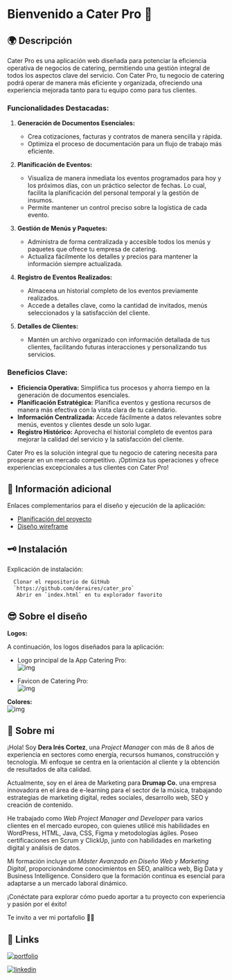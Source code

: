 # Bienvenido a Cater Pro 🍴

## 🌍 Descripción

Cater Pro es una aplicación web diseñada para potenciar la eficiencia operativa de negocios de catering, permitiendo una gestión integral de todos los aspectos clave del servicio. Con Cater Pro, tu negocio de catering podrá operar de manera más eficiente y organizada, ofreciendo una experiencia mejorada tanto para tu equipo como para tus clientes.

### Funcionalidades Destacadas:

1. **Generación de Documentos Esenciales:**
   - Crea cotizaciones, facturas y contratos de manera sencilla y rápida.
   - Optimiza el proceso de documentación para un flujo de trabajo más eficiente.

2. **Planificación de Eventos:**
   - Visualiza de manera inmediata los eventos programados para hoy y los próximos días, con un práctico selector de fechas. Lo cual, facilita la planificación del personal temporal y la gestión de insumos.
   - Permite mantener un control preciso sobre la logística de cada evento.

3. **Gestión de Menús y Paquetes:**
   - Administra de forma centralizada y accesible todos los menús y paquetes que ofrece tu empresa de catering.
   - Actualiza fácilmente los detalles y precios para mantener la información siempre actualizada.

4. **Registro de Eventos Realizados:**
   - Almacena un historial completo de los eventos previamente realizados.
   - Accede a detalles clave, como la cantidad de invitados, menús seleccionados y la satisfacción del cliente.

5. **Detalles de Clientes:**
   - Mantén un archivo organizado con información detallada de tus clientes, facilitando futuras interacciones y personalizando tus servicios.

### Beneficios Clave:

- **Eficiencia Operativa:** Simplifica tus procesos y ahorra tiempo en la generación de documentos esenciales.
- **Planificación Estratégica:** Planifica eventos y gestiona recursos de manera más efectiva con la vista clara de tu calendario.
- **Información Centralizada:** Accede fácilmente a datos relevantes sobre menús, eventos y clientes desde un solo lugar.
- **Registro Histórico:** Aprovecha el historial completo de eventos para mejorar la calidad del servicio y la satisfacción del cliente.

Cater Pro es la solución integral que tu negocio de catering necesita para prosperar en un mercado competitivo. ¡Optimiza tus operaciones y ofrece experiencias excepcionales a tus clientes con Cater Pro!

## 🧭 Información adicional

Enlaces complementarios para el diseño y ejecución de la aplicación:

- [Planificación del proyecto](https://github.com/users/deraires/projects/1)
- [Diseño wireframe](https://app.visily.ai/projects/9e210277-a188-4446-88b8-8a7bd22c8fc3/boards/672280)


## 🗝️ Instalación

Explicación de instalación:

```bash
  Clonar el repositorio de GitHub
  `https://github.com/deraires/cater_pro`
   Abrir en `index.html` en tu explorador favorito
```

## 😎 Sobre el diseño

**Logos:**

A continuación, los logos diseñados para la aplicación: 
- Logo principal de la App Catering Pro: <br>
      ![img](https://i.imgur.com/9wfqaF7.png)

- Favicon de Catering Pro: <br>
      ![img](https://i.imgur.com/v63pK16.png)

**Colores:** <br>
![img](https://i.imgur.com/Cy1UR1Q.png)


## 🚀 Sobre mi

¡Hola! Soy **Dera Irés Cortez**, una *Project Manager* con más de 8 años de experiencia en sectores como energía, recursos humanos, construcción y tecnología. Mi enfoque se centra en la orientación al cliente y la obtención de resultados de alta calidad.

Actualmente, soy en el área de Marketing para **Drumap Co.** una empresa innovadora en el área de e-learning para el sector de la música, trabajando estrategias de marketing digital, redes sociales, desarrollo web, SEO y creación de contenido.

He trabajado como *Web Project Manager and Developer* para varios clientes en el mercado europeo, con quienes utilicé mis habilidades en WordPress, HTML, Java, CSS, Figma y metodologías ágiles. Poseo certificaciones en Scrum y ClickUp, junto con habilidades en marketing digital y análisis de datos.

Mi formación incluye un *Máster Avanzado en Diseño Web y Marketing Digital*, proporcionándome conocimientos en SEO, analítica web, Big Data y Business Intelligence. Considero que la formación continua es esencial para adaptarse a un mercado laboral dinámico. 

¡Conéctate para explorar cómo puedo aportar a tu proyecto con experiencia y pasión por el éxito!

Te invito a ver mi portafolio 💼💡


## 🔗 Links
[![portfolio](https://img.shields.io/badge/my_portfolio-000?style=for-the-badge&logo=ko-fi&logoColor=white)](https://portafolio.deracortez.com/) 

[![linkedin](https://img.shields.io/badge/linkedin-0A66C2?style=for-the-badge&logo=linkedin&logoColor=white)](https://www.linkedin.com/in/deracortez)

